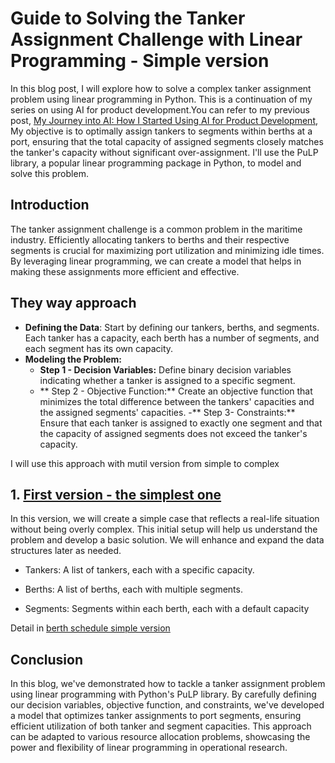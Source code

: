 
# Guide to Solving the Tanker Assignment Challenge with Linear Programming - Simple version

In this blog post, I will explore how to solve a complex tanker assignment problem using linear programming in Python. This is a continuation of my series on using AI for product development.You can refer to my previous post, [My Journey into AI: How I Started Using AI for Product Development](https://www.linkedin.com/pulse/my-journey-ai-how-i-started-using-product-development-phu-hoang-10efc/?trackingId=XXHufOjXQoOYKtQc4hWFTQ%3D%3D),  My objective is to optimally assign tankers to segments within berths at a port, ensuring that the total capacity of assigned segments closely matches the tanker's capacity without significant over-assignment. I'll use the PuLP library, a popular linear programming package in Python, to model and solve this problem.

## Introduction
The tanker assignment challenge is a common problem in the maritime industry. Efficiently allocating tankers to berths and their respective segments is crucial for maximizing port utilization and minimizing idle times. By leveraging linear programming, we can create a model that helps in making these assignments more efficient and effective.

## They way approach
- **Defining the Data**: Start by defining our tankers, berths, and segments. Each tanker has a capacity, each berth has a number of segments, and each segment has its own capacity.
- **Modeling the Problem:**
  - **Step 1 - Decision Variables:** Define binary decision variables indicating whether a tanker is assigned to a specific segment.
  - ** Step 2 - Objective Function:** Create an objective function that minimizes the total difference between the tankers' capacities and the assigned segments' capacities.
  -** Step 3- Constraints:** Ensure that each tanker is assigned to exactly one segment and that the capacity of assigned segments does not exceed the tanker's capacity.

I will use this approach with mutil version from simple to complex

## 1. [First version - the simplest one](simple-version/berth-schedule-simple-version.ipnyb)
In this version, we will create a simple case that reflects a real-life situation without being overly complex. This initial setup will help us understand the problem and develop a basic solution. We will enhance and expand the data structures later as needed.

- Tankers: A list of tankers, each with a specific capacity.

- Berths: A list of berths, each with multiple segments.

- Segments: Segments within each berth, each with a default capacity

Detail in [ berth schedule simple version](simple-version/simple-version/berth-schedule-simple-version.ipnyb)

## Conclusion

In this blog, we've demonstrated how to tackle a tanker assignment problem using linear programming with Python's PuLP library. By carefully defining our decision variables, objective function, and constraints, we've developed a model that optimizes tanker assignments to port segments, ensuring efficient utilization of both tanker and segment capacities. This approach can be adapted to various resource allocation problems, showcasing the power and flexibility of linear programming in operational research.
```
